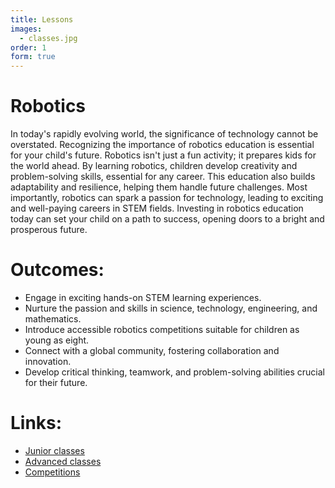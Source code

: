 ```yaml
---
title: Lessons
images:
  - classes.jpg
order: 1
form: true
---
```




# Robotics

In today's rapidly evolving world, the significance of technology cannot be overstated. Recognizing the importance of robotics education is essential for your child's future. Robotics isn't just a fun activity; it prepares kids for the world ahead. By learning robotics, children develop creativity and problem-solving skills, essential for any career. This education also builds adaptability and resilience, helping them handle future challenges. Most importantly, robotics can spark a passion for technology, leading to exciting and well-paying careers in STEM fields. Investing in robotics education today can set your child on a path to success, opening doors to a bright and prosperous future.

# Outcomes:

- Engage in exciting hands-on STEM learning experiences.
- Nurture the passion and skills in science, technology, engineering, and mathematics.
- Introduce accessible robotics competitions suitable for children as young as eight.
- Connect with a global community, fostering collaboration and innovation.
- Develop critical thinking, teamwork, and problem-solving abilities crucial for their future.

# Links:
- [Junior classes](junior.html)
- [Advanced classes](advanced.html)
- [Competitions](competitions.html)